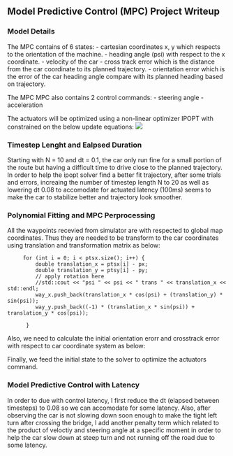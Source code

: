 ## Model Predictive Control (MPC) Project Writeup

### Model Details
The MPC contains of 6 states:
    - cartesian coordinates x, y which respects to the orientation of the machine.
    - heading angle (psi) with respect to the x coordinate.
    - velocity of the car
    - cross track error which is the distance from the car coordinate to its planned trajectory.
    - orientation error which is the error of the car heading angle compare with its planned heading based on trajectory.

The MPC MPC also contains 2 control commands:
    - steering angle
    - acceleration 

The actuators will be optimized using a non-linear optimizer IPOPT with constrained on the below update equations:
<image src="model.png"/> 



### Timestep Lenght and Ealpsed Duration
Starting with N = 10 and dt = 0.1, the car only run fine for a small portion of the route but having a difficult time to drive close to the planned trajectory.
In order to help the ipopt solver find a better fit trajectory, after some trials and errors, increaing the number of timestep length N to 20 as well as lowering dt 0.08 to accomodate for actuated latency (100ms) seems to make the car to stabilize better and trajectory look smoother.

### Polynomial Fitting and MPC Perprocessing
All the waypoints recevied from simulator are with respected to global map coordinates. 
Thus they are needed to be transform to the car coordinates using translation and transformation matrix as below:

         for (int i = 0; i < ptsx.size(); i++) {
             double translation_x = ptsx[i] - px;
             double translation_y = ptsy[i] - py;
             // apply rotation here 
             //std::cout << "psi " << psi << " trans " << translation_x << std::endl;
             way_x.push_back(translation_x * cos(psi) + (translation_y) * sin(psi));
             way_y.push_back((-1) * (translation_x * sin(psi)) + translation_y * cos(psi));

          }
 

Also, we need to calculate the initial orientation erorr and crosstrack error with respect to car coordinate system as below:

Finally, we feed the initial state to the solver to optimize the actuators command.


### Model Predictive Control with Latency
In order to due with control latency, I first reduce the dt (elapsed between timesteps) to 0.08 so we can accomodate for some latency. Also, after observing the car is not slowing down soon enough to make the tight left turn after crossing the bridge, I add another penalty term which related to the product of veloctiy and steering angle at a specific moment in order to help the car slow down at steep turn and not running off the road due to some latency.




